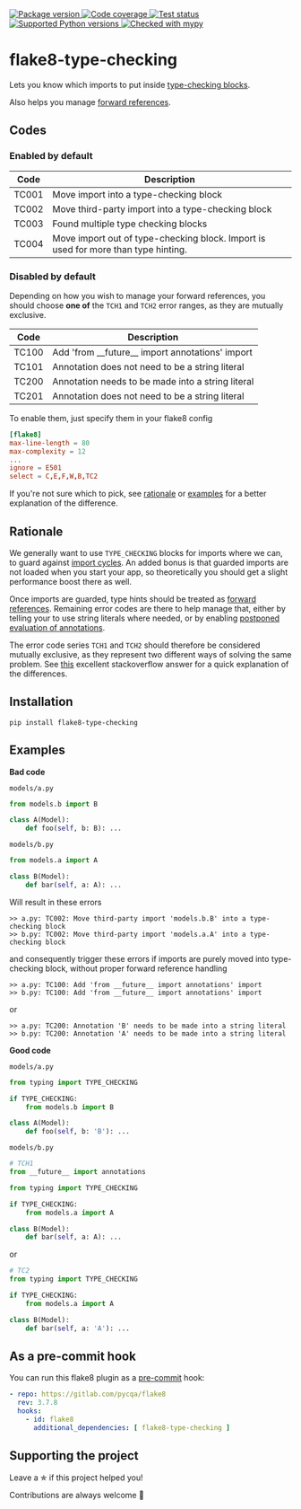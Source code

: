 <a href="https://pypi.org/project/flake8-type-checking/">
    <img src="https://img.shields.io/pypi/v/flake8-type-checking.svg" alt="Package version">
</a>
<a href="https://codecov.io/gh/sondrelg/flake8-type-checking">
    <img src="https://codecov.io/gh/sondrelg/flake8-type-checking/branch/master/graph/badge.svg" alt="Code coverage">
</a>
<a href="https://pypi.org/project/flake8-type-checking/">
    <img src="https://github.com/sondrelg/flake8-type-checking/actions/workflows/testing.yml/badge.svg" alt="Test status">
</a>
<a href="https://pypi.org/project/flake8-type-checking/">
    <img src="https://img.shields.io/badge/python-3.7%2B-blue" alt="Supported Python versions">
</a>
<a href="http://mypy-lang.org/">
    <img src="http://www.mypy-lang.org/static/mypy_badge.svg" alt="Checked with mypy">
</a>

# flake8-type-checking

Lets you know which imports to put inside [type-checking blocks](https://docs.python.org/3/library/typing.html#typing.TYPE_CHECKING).

Also helps you manage [forward references](https://mypy.readthedocs.io/en/stable/runtime_troubles.html?highlight=TYPE_CHECKING#class-name-forward-references).

## Codes

### Enabled by default

| Code   | Description                                         |
|--------|-----------------------------------------------------|
| TC001 | Move import into a type-checking block  |
| TC002 | Move third-party import into a type-checking block |
| TC003 | Found multiple type checking blocks |
| TC004 | Move import out of type-checking block. Import is used for more than type hinting. |

### Disabled by default

Depending on how you wish to manage your forward references, you should choose
**one of** the `TCH1` and `TCH2` error ranges, as they are mutually exclusive.

| Code   | Description                                         |
|--------|-----------------------------------------------------|
| TC100 | Add 'from \_\_future\_\_ import annotations' import |
| TC101 | Annotation does not need to be a string literal |
| TC200 | Annotation needs to be made into a string literal |
| TC201 | Annotation does not need to be a string literal |

To enable them, just specify them in your flake8 config

```toml
[flake8]
max-line-length = 80
max-complexity = 12
...
ignore = E501
select = C,E,F,W,B,TC2
```

If you're not sure which to pick, see [rationale](#rationale) or [examples](#examples)
for a better explanation of the difference.

## Rationale

We generally want to use `TYPE_CHECKING` blocks for imports where we can, to guard
against [import cycles](https://mypy.readthedocs.io/en/stable/runtime_troubles.html?highlight=TYPE_CHECKING#import-cycles).
An added bonus is that guarded imports are not loaded when you start your app, so
theoretically you should get a slight performance boost there as well.

Once imports are guarded, type hints should be treated as [forward references](https://mypy.readthedocs.io/en/stable/runtime_troubles.html?highlight=TYPE_CHECKING#class-name-forward-references).
Remaining error codes are there to help manage that,
either by telling your to use string literals where needed, or by enabling
[postponed evaluation of annotations](https://www.python.org/dev/peps/pep-0563/).

The error code series `TCH1` and `TCH2` should therefore be considered
mutually exclusive, as they represent two different ways of solving the same problem.
See [this](https://stackoverflow.com/a/55344418/8083459) excellent stackoverflow answer
for a quick explanation of the differences.

## Installation

```shell
pip install flake8-type-checking
```

## Examples

**Bad code**

`models/a.py`
```python
from models.b import B

class A(Model):
    def foo(self, b: B): ...
```

`models/b.py`
```python
from models.a import A

class B(Model):
    def bar(self, a: A): ...
```

Will result in these errors

```shell
>> a.py: TC002: Move third-party import 'models.b.B' into a type-checking block
>> b.py: TC002: Move third-party import 'models.a.A' into a type-checking block
```

and consequently trigger these errors if imports are purely moved into type-checking block, without proper forward reference handling

```shell
>> a.py: TC100: Add 'from __future__ import annotations' import
>> b.py: TC100: Add 'from __future__ import annotations' import
```

or

```shell
>> a.py: TC200: Annotation 'B' needs to be made into a string literal
>> b.py: TC200: Annotation 'A' needs to be made into a string literal
```

**Good code**

`models/a.py`
```python
from typing import TYPE_CHECKING

if TYPE_CHECKING:
    from models.b import B

class A(Model):
    def foo(self, b: 'B'): ...
```
`models/b.py`
```python
# TCH1
from __future__ import annotations

from typing import TYPE_CHECKING

if TYPE_CHECKING:
    from models.a import A

class B(Model):
    def bar(self, a: A): ...
```

or

```python
# TC2
from typing import TYPE_CHECKING

if TYPE_CHECKING:
    from models.a import A

class B(Model):
    def bar(self, a: 'A'): ...
```

## As a pre-commit hook

You can run this flake8 plugin as a [pre-commit](https://github.com/pre-commit/pre-commit) hook:

```yaml
- repo: https://gitlab.com/pycqa/flake8
  rev: 3.7.8
  hooks:
    - id: flake8
      additional_dependencies: [ flake8-type-checking ]
```

## Supporting the project

Leave a ✯ if this project helped you!

Contributions are always welcome 👏
